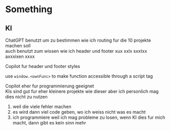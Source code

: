 # Something

## KI

ChatGPT benutzt um zu bestimmen wie ich routing fur die 10 projekte machen soll  
auch benutzt zum wissen wie ich header und footer xux xxlx sxxtxx axxxixen xxxx  

Copilot fur header und footer styles  

use `window.<ownFunc>` to make function accessible through a script tag  

Copilot eher fur programmierung geeignet  
KIs sind gut fur eher kleinere projekte wie dieser aber ich personlich mag dies nicht zu nutzen

1. weil die viele fehler machen  
2. es wird dann viel code geben, wo ich weiss nicht was es macht  
3. ich programmiere weil ich mag probleme zu losen, wenn KI dies fur mich macht, dann gibt es kein sinn mehr  

